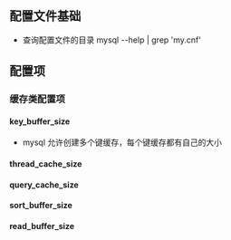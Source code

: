 ## 配置文件基础
- 查询配置文件的目录 mysql --help | grep 'my.cnf'

## 配置项
### 缓存类配置项
#### key_buffer_size
- mysql 允许创建多个键缓存，每个键缓存都有自己的大小

#### thread_cache_size
#### query_cache_size
#### sort_buffer_size
#### read_buffer_size